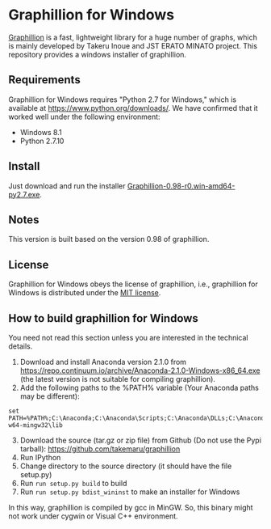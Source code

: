 # Graphillion for Windows

[Graphillion](https://github.com/takemaru/graphillion) is a fast, lightweight library for a huge number of graphs, which is mainly developed by Takeru Inoue and JST ERATO MINATO project. This repository provides a windows installer of graphillion.

## Requirements

Graphillion for Windows requires "Python 2.7 for Windows," which is available at https://www.python.org/downloads/. We have confirmed that it worked well under the following environment:

* Windows 8.1
* Python 2.7.10

## Install

Just download and run the installer [Graphillion-0.98-r0.win-amd64-py2.7.exe](https://github.com/junkawahara/graphillion_for_windows/blob/master/Graphillion-0.98-r0.win-amd64-py2.7.exe?raw=true).

## Notes

This version is built based on the version 0.98 of graphillion.

## License

Graphillion for Windows obeys the license of graphillion, i.e., graphillion for Windows is distributed under the [MIT license](http://opensource.org/licenses/MIT).

## How to build graphillion for Windows

You need not read this section unless you are interested in the technical details. 

1. Download and install Anaconda version 2.1.0 from https://repo.continuum.io/archive/Anaconda-2.1.0-Windows-x86_64.exe (the latest version is not suitable for compiling graphillion).
2. Add the following paths to the %PATH% variable (Your Anaconda paths may be different):
```
set PATH=%PATH%;C:\Anaconda;C:\Anaconda\Scripts;C:\Anaconda\DLLs;C:\Anaconda\MinGW\bin;C:\Anaconda\MinGW\x86_64-w64-mingw32\lib
```
3. Download the source (tar.gz or zip file) from Github (Do not use the Pypi tarball):
   https://github.com/takemaru/graphillion
4. Run IPython
5. Change directory to the source directory
   (it should have the file setup.py)
6. Run ```run setup.py build``` to build
7. Run ```run setup.py bdist_wininst``` to make an installer for Windows

In this way, graphillion is compiled by gcc in MinGW. So, this binary might not work under cygwin or Visual C++ environment.
